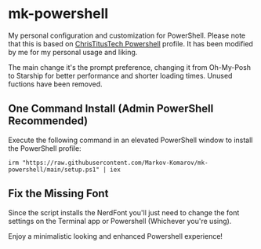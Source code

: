 # mk-powershell
My personal configuration and customization for PowerShell.
Please note that this is based on [ChrisTitusTech Powershell](https://github.com/ChrisTitusTech/powershell-profile/) profile.
It has been modified by me for my personal usage and liking.

The main change it's the prompt preference, changing it from Oh-My-Posh to Starship for better performance and shorter loading times.
Unused fuctions have been removed.

## One Command Install (Admin PowerShell Recommended)

Execute the following command in an elevated PowerShell window to install the PowerShell profile:

```
irm "https://raw.githubusercontent.com/Markov-Komarov/mk-powershell/main/setup.ps1" | iex
```

## Fix the Missing Font

Since the script installs the NerdFont you'll just need to change the font settings on the Terminal app or Powershell (Whichever you're using).

Enjoy a minimalistic looking and enhanced Powershell experience!
